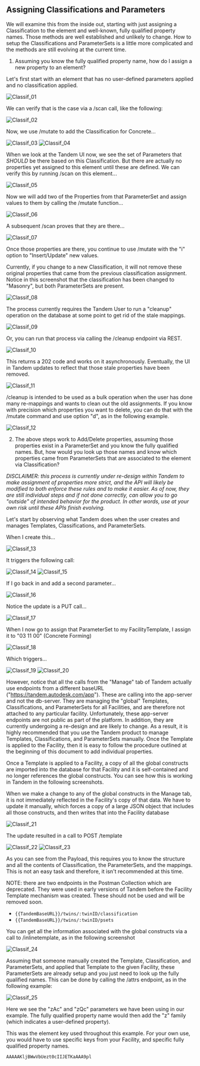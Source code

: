 ## Assigning Classifications and Parameters

We will examine this from the inside out, starting with just assigning a Classification to the element and well-known, fully qualified property names.  Those methods are well established and unlikely to change.  How to setup the Classifications and ParameterSets is a little more complicated and the methods are still evolving at the current time.

1. Assuming you know the fully qualified property name, how do I assign a new property to an element?

Let's first start with an element that has no user-defined parameters applied and no classification applied.

![Classif_01](./img/classif_01.png)

We can verify that is the case via a /scan call, like the following:

![Classif_02](./img/classif_02.png)

Now, we use /mutate to add the Classification for Concrete...

![Classif_03](./img/classif_03.png)
![Classif_04](./img/classif_04.png)

When we look at the Tandem UI now, we see the set of Parameters that *SHOULD* be there based on this Classification.  But there are actually no properties yet assigned to this element until these are defined.  We can verify this by running /scan on this element...

![Classif_05](./img/classif_05.png)

Now we will add two of the Properties from that ParameterSet and assign values to them by calling the /mutate function...

![Classif_06](./img/classif_06.png)

A subsequent /scan proves that they are there...

![Classif_07](./img/classif_07.png)

Once those properties are there, you continue to use /mutate with the "i" option to "Insert/Update" new values.

Currently, if you change to a new Classification, it will not remove these original properties that came from the previous classification assignment.  Notice in this screenshot that the classification has been changed to "Masonry", but both ParameterSets are present.

![Classif_08](./img/classif_08.png)

The process currently requires the Tandem User to run a "cleanup" operation on the database at some point to get rid of the stale mappings.

![Classif_09](./img/classif_09.png)

Or, you can run that process via calling the /cleanup endpoint via REST.

![Classif_10](./img/classif_10.png)

This returns a 202 code and works on it asynchronously.  Eventually, the UI in Tandem updates to reflect that those stale properties have been removed.

![Classif_11](./img/classif_11.png)

/cleanup is intended to be used as a bulk operation when the user has done many re-mappings and wants to clean out the old assignments.  If you know with precision which properties you want to delete, you can do that with the /mutate command and use option "d", as in the following example.

![Classif_12](./img/classif_12.png)

2. The above steps work to Add/Delete properties, assuming those properties exist in a ParameterSet and you know the fully qualified names.  But, how would you look up those names and know which properties came from ParameterSets that are associated to the element via Classification?

_DISCLAIMER:  this process is currently under re-design within Tandem to make assignment of properties more strict, and the API will likely be modified to both enforce these rules and to make it easier.  As of now, they are still individual steps and if not done correctly, can allow you to go "outside" of intended behavior for the product.  In other words, use at your own risk until these APIs finish evolving._

Let's start by observing what Tandem does when the user creates and manages Templates, Classifications, and ParameterSets.

When I create this...

![Classif_13](./img/classif_13.png)

It triggers the following call:

![Classif_14](./img/classif_14.png)
![Classif_15](./img/classif_15.png)

If I go back in and add a second parameter...

![Classif_16](./img/classif_16.png)

Notice the update is a PUT call...

![Classif_17](./img/classif_17.png)

When I now go to assign that ParameterSet to my FacilityTemplate, I assign it to "03 11 00" (Concrete Forming)

![Classif_18](./img/classif_18.png)

Which triggers...

![Classif_19](./img/classif_19.png)
![Classif_20](./img/classif_20.png)

However, notice that all the calls from the "Manage" tab of Tandem actually use endpoints from a different baseURL ("https://tandem.autodesk.com/app").  These are calling into the app-server and not the db-server.  They are managing the "global" Templates, Classifications, and ParameterSets for all Facilities, and are therefore not attached to any particular facility.  Unfortunately, these app-server endpoints are not public as part of the platform.  In addition, they are currently undergoing a re-design and are likely to change.  As a result, it is highly recommended that you use the Tandem product to manage Templates, Classifications, and ParameterSets manually.  Once the Template is applied to the Facility, then it is easy to follow the procedure outlined at the beginning of this document to add individual properties.

Once a Template is applied to a Facility, a copy of all the global constructs are imported into the database for that Facility and it is self-contained and no longer references the global constructs.  You can see how this is working in Tandem in the following screenshots.

When we make a change to any of the global constructs in the Manage tab, it is not immediately reflected in the Facility's copy of that data.  We have to update it manually, which forces a copy of a large JSON object that includes all those constructs, and then writes that into the Facility database

![Classif_21](./img/classif_21.png)

The update resulted in a call to POST /template

![Classif_22](./img/classif_22.png)
![Classif_23](./img/classif_23.png)

As you can see from the Payload, this requires you to know the structure and all the contents of Classification, the ParameterSets, and the mappings.  This is not an easy task and therefore, it isn't recommended at this time.

NOTE: there are two endpoints in the Postman Collection which are deprecated.  They were used in early versions of Tandem before the Facility Template mechanism was created.  These should not be used and will be removed soon.
- `{{TandemBaseURL}}/twins/:twinID/classification`  
- `{{TandemBaseURL}}/twins/:twinID/psets`  

You can get all the information associated with the global constructs via a call to /inlinetemplate, as in the following screenshot

![Classif_24](./img/classif_24.png)

Assuming that someone manually created the Template, Classification, and ParameterSets, and applied that Template to the given Facility, these ParameterSets are already setup and you just need to look up the fully qualified names. This can be done by calling the /attrs endpoint, as in the following example:

![Classif_25](./img/classif_25.png)

Here we see the "zAc" and "zQc" parameters we have been using in our example.  The fully qualified property name would then add the "z" family (which indicates a user-defined property).




This was the element key used throughout this example.  For your own use, you would have to use specific keys from your Facility, and specific fully qualified property names.

`AAAAAKljBWwVbUezt0cIIJETKaAAA9pl`
